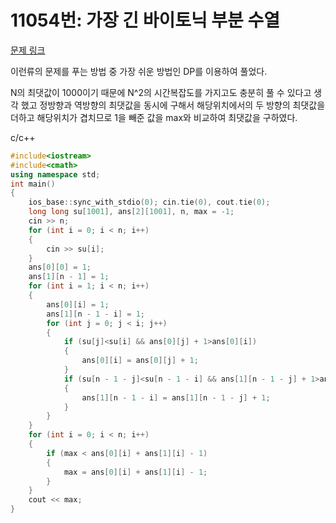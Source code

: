 # 11054번: 가장 긴 바이토닉 부분 수열
[문제 링크](https://www.acmicpc.net/problem/11054)

이런류의 문제를 푸는 방법 중 가장 쉬운 방법인 DP를 이용하여 풀었다.

N의 최댓값이 1000이기 때문에 N^2의 시간복잡도를 가지고도 충분히 풀 수 있다고 생각 했고 정방향과 역방향의 최댓값을 동시에 구해서 해당위치에서의 두 방향의 최댓값을 더하고 해당위치가 겹치므로 1을 빼준 값을 max와 비교하여 최댓값을 구하였다.

c/c++

``` c++
#include<iostream>
#include<cmath>
using namespace std;
int main()
{
	ios_base::sync_with_stdio(0); cin.tie(0), cout.tie(0);
	long long su[1001], ans[2][1001], n, max = -1;
	cin >> n;
	for (int i = 0; i < n; i++)
	{
		cin >> su[i];
	}
	ans[0][0] = 1;
	ans[1][n - 1] = 1;
	for (int i = 1; i < n; i++)
	{
		ans[0][i] = 1;
		ans[1][n - 1 - i] = 1;
		for (int j = 0; j < i; j++)
		{
			if (su[j]<su[i] && ans[0][j] + 1>ans[0][i])
			{
				ans[0][i] = ans[0][j] + 1;
			}
			if (su[n - 1 - j]<su[n - 1 - i] && ans[1][n - 1 - j] + 1>ans[1][n - 1 - i])
			{
				ans[1][n - 1 - i] = ans[1][n - 1 - j] + 1;
			}
		}
	}
	for (int i = 0; i < n; i++)
	{
		if (max < ans[0][i] + ans[1][i] - 1)
		{
			max = ans[0][i] + ans[1][i] - 1;
		}
	}
	cout << max;
}
